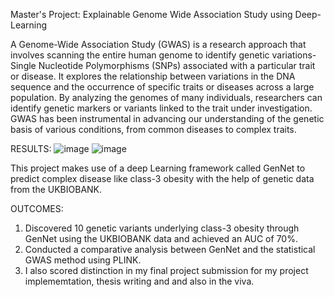  Master's Project: Explainable Genome Wide Association Study using Deep-Learning

A Genome-Wide Association Study (GWAS) is a research approach that involves scanning the entire human genome to identify genetic variations- Single Nucleotide Polymorphisms (SNPs) associated with a particular trait or disease. It explores the relationship between variations in the DNA sequence and the occurrence of specific traits or diseases across a large population. By analyzing the genomes of many individuals, researchers can identify genetic markers or variants linked to the trait under investigation. 
GWAS has been instrumental in advancing our understanding of the genetic basis of various conditions, from common diseases to complex traits.


RESULTS:
![image](https://github.com/anithakp21/Explainable-GWAS-using-Deep-Learning/assets/144489823/a3a2d28e-d355-49ce-a0a6-6361f8edc7f7)
![image](https://github.com/anithakp21/Explainable-GWAS-using-Deep-Learning/assets/144489823/686e50e0-2353-4669-b98b-54e7b748abd5)


This project makes use of a deep Learning framework called GenNet to predict complex disease like class-3 obesity with the help of genetic data from the UKBIOBANK.

OUTCOMES:
1. Discovered 10 genetic variants underlying class-3 obesity through GenNet using the UKBIOBANK data and achieved an AUC of 70%.
2. Conducted a comparative analysis between GenNet and the statistical GWAS method using PLINK.
3. I also scored distinction in my final project submission for my project implememtation, thesis writing and and also in the viva.
